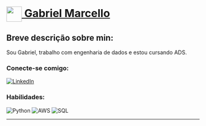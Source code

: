 <h1>
    <a href="https://www.dio.me/users/gabrielmnsilva2015">
     <img align="center" width="40px" src="https://hermes.digitalinnovation.one/assets/diome/logo-minimized.png">
 Gabriel Marcello
</a>


<h2>Breve descrição sobre min:
</h2>
Sou Gabriel, trabalho com engenharia de dados e estou cursando ADS.


### Conecte-se comigo:
[![LinkedIn](https://img.shields.io/badge/-LinkedIn-000?style=for-the-badge&logo=linkedin&logoColor=30A3DC)](https://www.linkedin.com/in/gabriel-marcello-91563b208/)

### Habilidades:
![Python](https://img.shields.io/badge/python-3670A0?style=for-the-badge&logo=python&logoColor=ffdd54)
![AWS](https://img.shields.io/badge/AWS-%23FF9900.svg?style=for-the-badge&logo=amazon-aws&logoColor=30A3DC)
![SQL](https://custom-icon-badges.herokuapp.com/badge/SQL-025E8C.svg?logo=database&logoColor=white)
 


---
